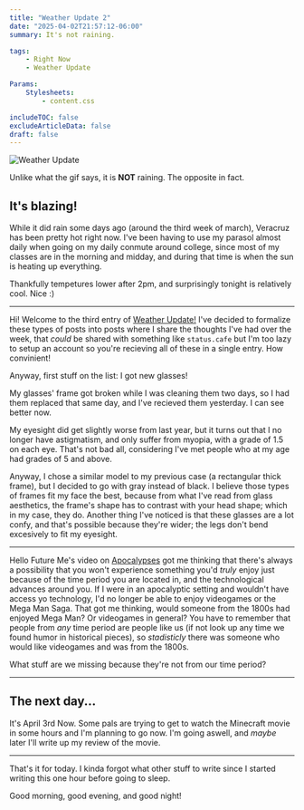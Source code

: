 ```yaml
---
title: "Weather Update 2"
date: "2025-04-02T21:57:12-06:00"
summary: It's not raining.

tags:
    - Right Now
    - Weather Update

Params:
    Stylesheets:
        - content.css

includeTOC: false
excludeArticleData: false
draft: false
---
```


![Weather Update](https://media1.tenor.com/m/9iIWE93A0qgAAAAC/bill-wurtz-weather-update.gif)

Unlike what the gif says, it is **NOT** raining. The opposite in fact.

## It's blazing!

While it did rain some days ago (around the third week of march), Veracruz has been pretty hot right now. I've been having to use my parasol almost daily when going on my daily conmute around college, since most of my classes are in the morning and midday, and during that time is when the sun is heating up everything.

Thankfully tempetures lower after 2pm, and surprisingly tonight is relatively cool. Nice :)

---

Hi! Welcome to the third entry of [Weather Update!](/tags/wheather-update) I've decided to formalize these types of posts into posts where I share the thoughts I've had over the week, that _could_ be shared with something like `status.cafe` but I'm too lazy to setup an account so you're recieving all of these in a single entry. How convinient!

Anyway, first stuff on the list: I got new glasses!

My glasses' frame got broken while I was cleaning them two days, so I had them replaced that same day, and I've recieved them yesterday. I can see better now.

My eyesight did get slightly worse from last year, but it turns out that I no longer have astigmatism, and only suffer from myopia, with a grade of 1.5 on each eye. That's not bad all, considering I've met people who at my age had grades of 5 and above.

Anyway, I chose a similar model to my previous case (a rectangular thick frame), but I decided to go with gray instead of black. I believe those types of frames fit my face the best, because from what I've read from glass aesthetics, the frame's shape has to contrast with your head shape; which in my case, they do. Another thing I've noticed is that these glasses are a lot confy, and that's possible because they're wider; the legs don't bend excesively to fit my eyesight.

---

Hello Future Me's video on [Apocalypses](https://youtu.be/ZbaSWX_Roko?si=_tELNu6ZRHKgTQvS) got me thinking that there's always a possibility that you won't experience something you'd _truly_ enjoy just because of the time period you are located in, and the technological advances around you. If I were in an apocalyptic setting and wouldn't have access yo technology, I'd no longer be able to enjoy videogames or the Mega Man Saga. That got me thinking, would someone from the 1800s had enjoyed Mega Man? Or videogames in general? You have to remember that people from _any_ time period are people like us (if not look up any time we found humor in historical pieces), so _stadisticly_ there was someone who would like videogames and was from the 1800s.

What stuff are we missing because they're not from our time period?

---

## The next day...

It's April 3rd Now. Some pals are trying to get to watch the Minecraft movie in some hours and I'm planning to go now. I'm going aswell, and _maybe_ later I'll write up my review of the movie.

---

That's it for today. I kinda forgot what other stuff to write since I started writing this one hour before going to sleep.

Good morning, good evening, and good night!
